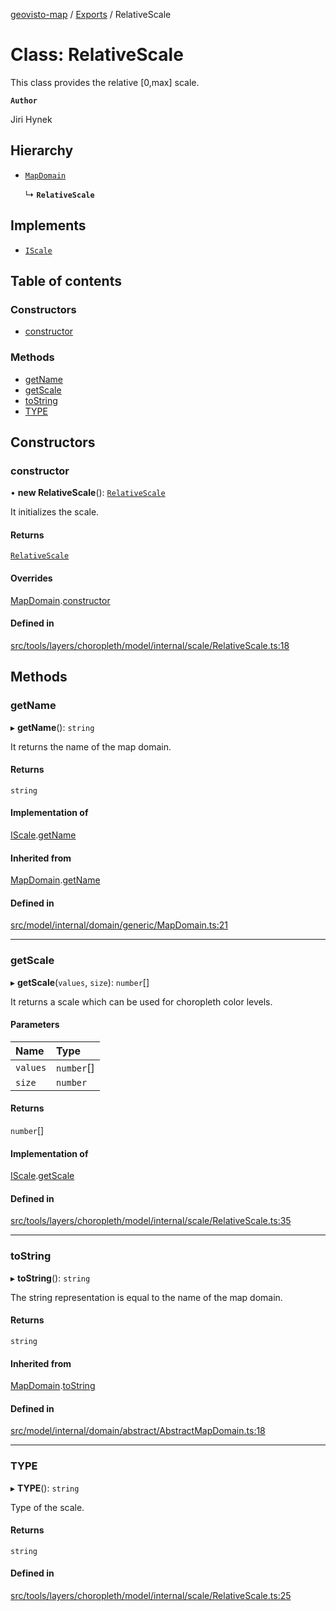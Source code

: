 [geovisto-map](../README.md) / [Exports](../modules.md) / RelativeScale

# Class: RelativeScale

This class provides the relative [0,max] scale.

**`Author`**

Jiri Hynek

## Hierarchy

- [`MapDomain`](MapDomain.md)

  ↳ **`RelativeScale`**

## Implements

- [`IScale`](../interfaces/IScale.md)

## Table of contents

### Constructors

- [constructor](RelativeScale.md#constructor)

### Methods

- [getName](RelativeScale.md#getname)
- [getScale](RelativeScale.md#getscale)
- [toString](RelativeScale.md#tostring)
- [TYPE](RelativeScale.md#type)

## Constructors

### constructor

• **new RelativeScale**(): [`RelativeScale`](RelativeScale.md)

It initializes the scale.

#### Returns

[`RelativeScale`](RelativeScale.md)

#### Overrides

[MapDomain](MapDomain.md).[constructor](MapDomain.md#constructor)

#### Defined in

[src/tools/layers/choropleth/model/internal/scale/RelativeScale.ts:18](https://github.com/geovisto/geovisto-map/blob/e22d774889dbc28cc1ec62933ecf6bab6690f172/src/tools/layers/choropleth/model/internal/scale/RelativeScale.ts#L18)

## Methods

### getName

▸ **getName**(): `string`

It returns the name of the map domain.

#### Returns

`string`

#### Implementation of

[IScale](../interfaces/IScale.md).[getName](../interfaces/IScale.md#getname)

#### Inherited from

[MapDomain](MapDomain.md).[getName](MapDomain.md#getname)

#### Defined in

[src/model/internal/domain/generic/MapDomain.ts:21](https://github.com/geovisto/geovisto-map/blob/e22d774889dbc28cc1ec62933ecf6bab6690f172/src/model/internal/domain/generic/MapDomain.ts#L21)

___

### getScale

▸ **getScale**(`values`, `size`): `number`[]

It returns a scale which can be used for choropleth color levels.

#### Parameters

| Name | Type |
| :------ | :------ |
| `values` | `number`[] |
| `size` | `number` |

#### Returns

`number`[]

#### Implementation of

[IScale](../interfaces/IScale.md).[getScale](../interfaces/IScale.md#getscale)

#### Defined in

[src/tools/layers/choropleth/model/internal/scale/RelativeScale.ts:35](https://github.com/geovisto/geovisto-map/blob/e22d774889dbc28cc1ec62933ecf6bab6690f172/src/tools/layers/choropleth/model/internal/scale/RelativeScale.ts#L35)

___

### toString

▸ **toString**(): `string`

The string representation is equal to the name of the map domain.

#### Returns

`string`

#### Inherited from

[MapDomain](MapDomain.md).[toString](MapDomain.md#tostring)

#### Defined in

[src/model/internal/domain/abstract/AbstractMapDomain.ts:18](https://github.com/geovisto/geovisto-map/blob/e22d774889dbc28cc1ec62933ecf6bab6690f172/src/model/internal/domain/abstract/AbstractMapDomain.ts#L18)

___

### TYPE

▸ **TYPE**(): `string`

Type of the scale.

#### Returns

`string`

#### Defined in

[src/tools/layers/choropleth/model/internal/scale/RelativeScale.ts:25](https://github.com/geovisto/geovisto-map/blob/e22d774889dbc28cc1ec62933ecf6bab6690f172/src/tools/layers/choropleth/model/internal/scale/RelativeScale.ts#L25)
